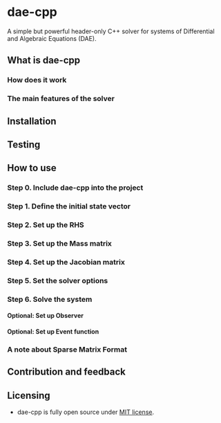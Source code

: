 # dae-cpp

A simple but powerful header-only C++ solver for systems of Differential and Algebraic Equations (DAE).

## What is dae-cpp

### How does it work

### The main features of the solver

## Installation

## Testing

## How to use

### Step 0. Include dae-cpp into the project

### Step 1. Define the initial state vector

### Step 2. Set up the RHS

### Step 3. Set up the Mass matrix

### Step 4. Set up the Jacobian matrix

### Step 5. Set the solver options

### Step 6. Solve the system

#### Optional: Set up Observer

#### Optional: Set up Event function

### A note about Sparse Matrix Format

## Contribution and feedback

## Licensing

- dae-cpp is fully open source under [MIT license](https://github.com/ikorotkin/dae-cpp/blob/master/LICENSE).
